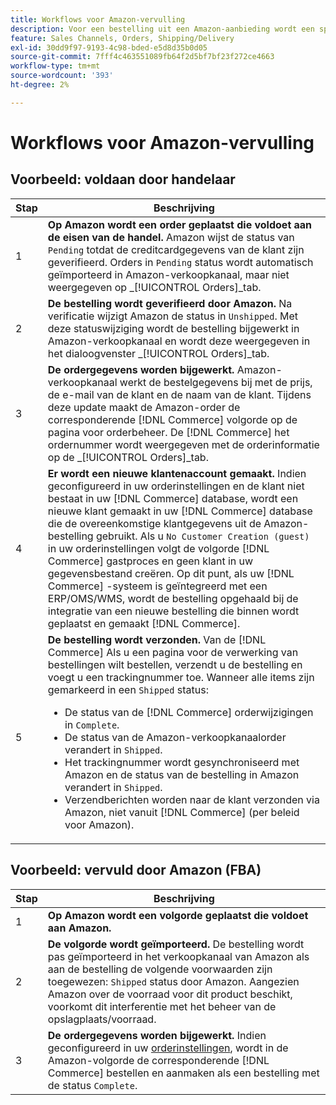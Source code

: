 ```yaml
---
title: Workflows voor Amazon-vervulling
description: Voor een bestelling uit een Amazon-aanbieding wordt een specifieke volgorde aangehouden, van het verzenden van bestellingen tot verzending.
feature: Sales Channels, Orders, Shipping/Delivery
exl-id: 30dd9f97-9193-4c98-bded-e5d8d35b0d05
source-git-commit: 7fff4c463551089fb64f2d5bf7bf23f272ce4663
workflow-type: tm+mt
source-wordcount: '393'
ht-degree: 2%

---
```


# Workflows voor Amazon-vervulling

## Voorbeeld: voldaan door handelaar

| Stap | Beschrijving |
|------|----------------------------------------------------------------------------------------------------------------------------------------------------------------------------------------------------------------------------------------------------------------------------------------------------------------------------------------------------------------------------------------------------------------------------------------------------------------------------------------------------------------------------------------------------------------------------------------------------------------------------------------------|
| 1 | **Op Amazon wordt een order geplaatst die voldoet aan de eisen van de handel.** Amazon wijst de status van `Pending` totdat de creditcardgegevens van de klant zijn geverifieerd. Orders in `Pending` status wordt automatisch geïmporteerd in Amazon-verkoopkanaal, maar niet weergegeven op _[!UICONTROL Orders]_tab. |
| 2 | **De bestelling wordt geverifieerd door Amazon.** Na verificatie wijzigt Amazon de status in `Unshipped`. Met deze statuswijziging wordt de bestelling bijgewerkt in Amazon-verkoopkanaal en wordt deze weergegeven in het dialoogvenster _[!UICONTROL Orders]_tab. |
| 3 | **De ordergegevens worden bijgewerkt.** Amazon-verkoopkanaal werkt de bestelgegevens bij met de prijs, de e-mail van de klant en de naam van de klant. Tijdens deze update maakt de Amazon-order de corresponderende [!DNL Commerce] volgorde op de pagina voor orderbeheer. De [!DNL Commerce] het ordernummer wordt weergegeven met de orderinformatie op de _[!UICONTROL Orders]_tab. |
| 4 | **Er wordt een nieuwe klantenaccount gemaakt.** Indien geconfigureerd in uw orderinstellingen en de klant niet bestaat in uw [!DNL Commerce] database, wordt een nieuwe klant gemaakt in uw [!DNL Commerce] database die de overeenkomstige klantgegevens uit de Amazon-bestelling gebruikt. Als u `No Customer Creation (guest)` in uw orderinstellingen volgt de volgorde [!DNL Commerce] gastproces en geen klant in uw gegevensbestand creëren. Op dit punt, als uw [!DNL Commerce] -systeem is geïntegreerd met een ERP/OMS/WMS, wordt de bestelling opgehaald bij de integratie van een nieuwe bestelling die binnen wordt geplaatst en gemaakt [!DNL Commerce]. |
| 5 | **De bestelling wordt verzonden.** Van de [!DNL Commerce] Als u een pagina voor de verwerking van bestellingen wilt bestellen, verzendt u de bestelling en voegt u een trackingnummer toe. Wanneer alle items zijn gemarkeerd in een `Shipped` status:<ul><li>De status van de [!DNL Commerce] orderwijzigingen in `Complete`.</li><li>De status van de Amazon-verkoopkanaalorder verandert in `Shipped`.</li><li>Het trackingnummer wordt gesynchroniseerd met Amazon en de status van de bestelling in Amazon verandert in `Shipped`.</li><li>Verzendberichten worden naar de klant verzonden via Amazon, niet vanuit [!DNL Commerce] (per beleid voor Amazon). |

## Voorbeeld: vervuld door Amazon (FBA)

| Stap | Beschrijving |
|------|----------------------------------------------------------------------------------------------------------------------------------------------------------------------------------------------------------------------------------------------------------------|
| 1 | **Op Amazon wordt een volgorde geplaatst die voldoet aan Amazon.** |
| 2 | **De volgorde wordt geïmporteerd.** De bestelling wordt pas geïmporteerd in het verkoopkanaal van Amazon als aan de bestelling de volgende voorwaarden zijn toegewezen: `Shipped` status door Amazon. Aangezien Amazon over de voorraad voor dit product beschikt, voorkomt dit interferentie met het beheer van de opslagplaats/voorraad. |
| 3 | **De ordergegevens worden bijgewerkt.** Indien geconfigureerd in uw [orderinstellingen](./order-settings.md), wordt in de Amazon-volgorde de corresponderende [!DNL Commerce] bestellen en aanmaken als een bestelling met de status `Complete`. |
